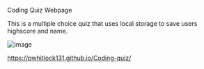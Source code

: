 Coding Quiz Webpage

This is a multiple choice quiz that uses local storage to save users highscore and name.


![image](https://github.com/Pwhitlock131/work-scheduler/assets/139918601/515604ab-e90d-4ad0-adbb-8f46b6b29f64)

https://pwhitlock131.github.io/Coding-quiz/
